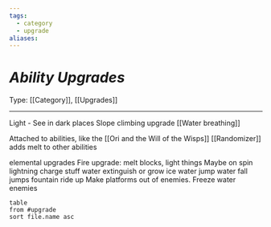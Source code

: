 ```yaml
---
tags:
  - category
  - upgrade
aliases:
---
```

# _Ability Upgrades_

Type: [[Category]], [[Upgrades]]

----

Light - See in dark places
Slope climbing upgrade
[[Water breathing]]

Attached to abilities, like the [[Ori and the Will of the Wisps]] [[Randomizer]] adds melt to other abilities

elemental upgrades
	Fire upgrade: 
		melt blocks, light things
		Maybe on spin
	lightning
		charge stuff
	water
		extinguish or grow
	ice
		water jump
		water fall jumps
		fountain ride up
		Make platforms out of enemies. 
			Freeze water enemies 

```dataview
table
from #upgrade
sort file.name asc
```

